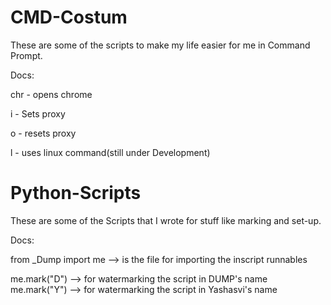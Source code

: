 # CMD-Costum
These are some of the scripts to make my life easier for me in Command Prompt.

Docs:

chr  -   opens chrome

i    -   Sets proxy

o    -   resets proxy

l    -   uses linux command(still under Development)


# Python-Scripts
These are some of the Scripts that I wrote for stuff like marking and set-up.

Docs:

from _Dump import me   --> is the file for importing the inscript runnables 

me.mark("D")           --> for watermarking the script in DUMP's name
me.mark("Y")           --> for watermarking the script in Yashasvi's name
